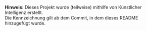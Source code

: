 **Hinweis:** Dieses Projekt wurde (teilweise) mithilfe von Künstlicher Intelligenz erstellt.  
Die Kennzeichnung gilt ab dem Commit, in dem dieses README hinzugefügt wurde.
